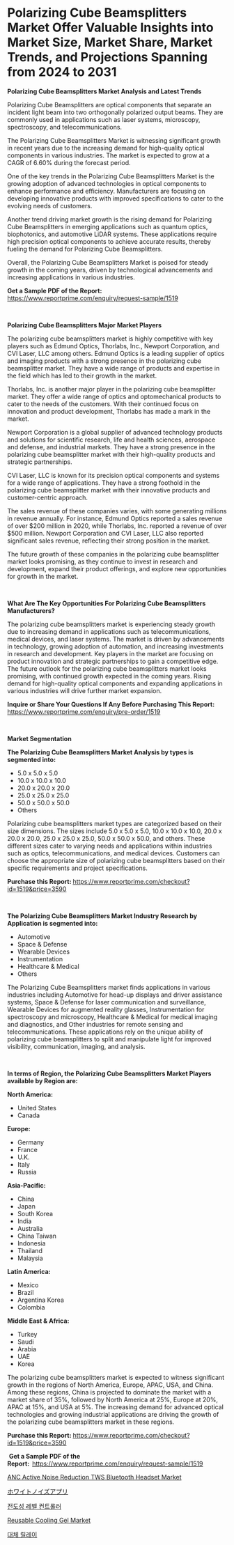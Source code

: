 <p><h1>Polarizing Cube Beamsplitters Market Offer Valuable Insights into Market Size, Market Share, Market Trends, and Projections Spanning from 2024 to 2031</h1></p><p><strong>Polarizing Cube Beamsplitters Market Analysis and Latest Trends</strong></p>
<p><p>Polarizing Cube Beamsplitters are optical components that separate an incident light beam into two orthogonally polarized output beams. They are commonly used in applications such as laser systems, microscopy, spectroscopy, and telecommunications. </p><p>The Polarizing Cube Beamsplitters Market is witnessing significant growth in recent years due to the increasing demand for high-quality optical components in various industries. The market is expected to grow at a CAGR of 6.60% during the forecast period. </p><p>One of the key trends in the Polarizing Cube Beamsplitters Market is the growing adoption of advanced technologies in optical components to enhance performance and efficiency. Manufacturers are focusing on developing innovative products with improved specifications to cater to the evolving needs of customers. </p><p>Another trend driving market growth is the rising demand for Polarizing Cube Beamsplitters in emerging applications such as quantum optics, biophotonics, and automotive LiDAR systems. These applications require high precision optical components to achieve accurate results, thereby fueling the demand for Polarizing Cube Beamsplitters. </p><p>Overall, the Polarizing Cube Beamsplitters Market is poised for steady growth in the coming years, driven by technological advancements and increasing applications in various industries.</p></p>
<p><strong>Get a Sample PDF of the Report:&nbsp;</strong> <a href="https://www.reportprime.com/enquiry/request-sample/1519">https://www.reportprime.com/enquiry/request-sample/1519</a></p>
<p>&nbsp;</p>
<p><strong>Polarizing Cube Beamsplitters Major Market Players</strong></p>
<p><p>The polarizing cube beamsplitters market is highly competitive with key players such as Edmund Optics, Thorlabs, Inc., Newport Corporation, and CVI Laser, LLC among others. Edmund Optics is a leading supplier of optics and imaging products with a strong presence in the polarizing cube beamsplitter market. They have a wide range of products and expertise in the field which has led to their growth in the market.</p><p>Thorlabs, Inc. is another major player in the polarizing cube beamsplitter market. They offer a wide range of optics and optomechanical products to cater to the needs of the customers. With their continued focus on innovation and product development, Thorlabs has made a mark in the market.</p><p>Newport Corporation is a global supplier of advanced technology products and solutions for scientific research, life and health sciences, aerospace and defense, and industrial markets. They have a strong presence in the polarizing cube beamsplitter market with their high-quality products and strategic partnerships.</p><p>CVI Laser, LLC is known for its precision optical components and systems for a wide range of applications. They have a strong foothold in the polarizing cube beamsplitter market with their innovative products and customer-centric approach.</p><p>The sales revenue of these companies varies, with some generating millions in revenue annually. For instance, Edmund Optics reported a sales revenue of over $200 million in 2020, while Thorlabs, Inc. reported a revenue of over $500 million. Newport Corporation and CVI Laser, LLC also reported significant sales revenue, reflecting their strong position in the market.</p><p>The future growth of these companies in the polarizing cube beamsplitter market looks promising, as they continue to invest in research and development, expand their product offerings, and explore new opportunities for growth in the market.</p></p>
<p>&nbsp;</p>
<p><strong>What Are The Key Opportunities For Polarizing Cube Beamsplitters Manufacturers?</strong></p>
<p><p>The polarizing cube beamsplitters market is experiencing steady growth due to increasing demand in applications such as telecommunications, medical devices, and laser systems. The market is driven by advancements in technology, growing adoption of automation, and increasing investments in research and development. Key players in the market are focusing on product innovation and strategic partnerships to gain a competitive edge. The future outlook for the polarizing cube beamsplitters market looks promising, with continued growth expected in the coming years. Rising demand for high-quality optical components and expanding applications in various industries will drive further market expansion.</p></p>
<p><strong>Inquire or Share Your Questions If Any Before Purchasing This Report:</strong> <a href="https://www.reportprime.com/enquiry/pre-order/1519">https://www.reportprime.com/enquiry/pre-order/1519</a></p>
<p>&nbsp;</p>
<p><strong>Market Segmentation</strong></p>
<p><strong>The Polarizing Cube Beamsplitters Market Analysis by types is segmented into:</strong></p>
<p><ul><li>5.0 x 5.0 x 5.0</li><li>10.0 x 10.0 x 10.0</li><li>20.0 x 20.0 x 20.0</li><li>25.0 x 25.0 x 25.0</li><li>50.0 x 50.0 x 50.0</li><li>Others</li></ul></p>
<p><p>Polarizing cube beamsplitters market types are categorized based on their size dimensions. The sizes include 5.0 x 5.0 x 5.0, 10.0 x 10.0 x 10.0, 20.0 x 20.0 x 20.0, 25.0 x 25.0 x 25.0, 50.0 x 50.0 x 50.0, and others. These different sizes cater to varying needs and applications within industries such as optics, telecommunications, and medical devices. Customers can choose the appropriate size of polarizing cube beamsplitters based on their specific requirements and project specifications.</p></p>
<p><strong>Purchase this Report:&nbsp;</strong><a href="https://www.reportprime.com/checkout?id=1519&price=3590">https://www.reportprime.com/checkout?id=1519&price=3590</a></p>
<p>&nbsp;</p>
<p><strong>The Polarizing Cube Beamsplitters Market Industry Research by Application is segmented into:</strong></p>
<p><ul><li>Automotive</li><li>Space & Defense</li><li>Wearable Devices</li><li>Instrumentation</li><li>Healthcare & Medical</li><li>Others</li></ul></p>
<p><p>The Polarizing Cube Beamsplitters market finds applications in various industries including Automotive for head-up displays and driver assistance systems, Space & Defense for laser communication and surveillance, Wearable Devices for augmented reality glasses, Instrumentation for spectroscopy and microscopy, Healthcare & Medical for medical imaging and diagnostics, and Other industries for remote sensing and telecommunications. These applications rely on the unique ability of polarizing cube beamsplitters to split and manipulate light for improved visibility, communication, imaging, and analysis.</p></p>
<p>&nbsp;</p>
<p><strong>In terms of Region, the Polarizing Cube Beamsplitters Market Players available by Region are:</strong></p>
<p>
    <p> <strong> North America: </strong>
        <ul>
            <li>United States</li>
            <li>Canada</li>
        </ul>
        </p> 
    <p> <strong> Europe: </strong>
        <ul>
            <li>Germany</li>
            <li>France</li>
            <li>U.K.</li>
            <li>Italy</li>
            <li>Russia</li>
        </ul>
        </p> 
    <p> <strong> Asia-Pacific: </strong>
        <ul>
            <li>China</li>
            <li>Japan</li>
            <li>South Korea</li>
            <li>India</li>
            <li>Australia</li>
            <li>China Taiwan</li>
            <li>Indonesia</li>
            <li>Thailand</li>
            <li>Malaysia</li>
        </ul>
        </p> 
    <p> <strong> Latin America: </strong>
        <ul>
            <li>Mexico</li>
            <li>Brazil</li>
            <li>Argentina Korea</li>
            <li>Colombia</li>
        </ul>
        </p> 
    <p> <strong> Middle East & Africa: </strong>
        <ul>
            <li>Turkey</li>
            <li>Saudi</li>
            <li>Arabia</li>
            <li>UAE</li>
            <li>Korea</li>
        </ul>
    </p>
    </p>
<p><p>The polarizing cube beamsplitters market is expected to witness significant growth in the regions of North America, Europe, APAC, USA, and China. Among these regions, China is projected to dominate the market with a market share of 35%, followed by North America at 25%, Europe at 20%, APAC at 15%, and USA at 5%. The increasing demand for advanced optical technologies and growing industrial applications are driving the growth of the polarizing cube beamsplitters market in these regions.</p></p>
<p><strong>Purchase this Report: </strong><a href="https://www.reportprime.com/checkout?id=1519&price=3590">https://www.reportprime.com/checkout?id=1519&price=3590</a></p>
<p>&nbsp;<strong>Get a Sample PDF of the Report:&nbsp;&nbsp;</strong><a href="https://www.reportprime.com/enquiry/request-sample/1519">https://www.reportprime.com/enquiry/request-sample/1519</a></p>
<p><strong></strong></p>
<p><p><a href="https://github.com/castoriffic/Market-Research-Report-List-3/blob/main/anc-active-noise-reduction-tws-bluetooth-headset-market.md">ANC Active Noise Reduction TWS Bluetooth Headset Market</a></p><p><a href="https://github.com/adcxff01450218/Market-Research-Report-List-1/blob/main/97525389645.md">ホワイトノイズアプリ</a></p><p><a href="https://github.com/trmesnao7959541/Market-Research-Report-List-1/blob/main/74258258939.md">전도성 레벨 컨트롤러</a></p><p><a href="https://github.com/brenzgnarento/Market-Research-Report-List-1/blob/main/reusable-cooling-gel-market.md">Reusable Cooling Gel Market</a></p><p><a href="https://github.com/vsn7qpua81q/Market-Research-Report-List-1/blob/main/74383798940.md">대체 릴레이</a></p></p>